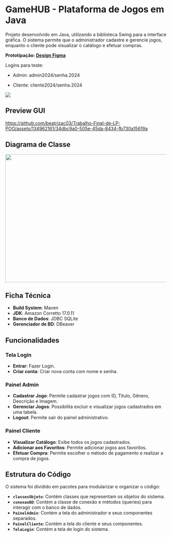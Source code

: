 # GameHUB - Plataforma de Jogos em Java
Projeto desenvolvido em Java, utilizando a biblioteca Swing para a interface gráfica. O sistema permite que o administrador cadastre e gerencie jogos, enquanto o cliente pode visualizar o catálogo e efetuar compras.

**Prototipação: <a href="https://www.figma.com/design/RObLbErhhGqPyjLGwAADSx/Trabalho?node-id=0-1&t=V8yeD6PXWx0ub1HC-1">Design Figma</a>**

Logins para teste:

- Admin: admin2024/senha.2024

- Cliente: cliente2024/senha.2024

<div >
<img src="https://github.com/beatrizac03/Trabalho-Final-de-LP-POO/blob/main/arquivosREADME/CapaGithub.png" >
</div>

## Preview GUI


https://github.com/beatrizac03/Trabalho-Final-de-LP-POO/assets/134962161/34dbc9a0-505e-45da-8434-fb730a15619a



## Diagrama de Classe
<div >
<img width="550px" height="400px" src="https://github.com/beatrizac03/Trabalho-Final-de-LP-POO/blob/main/arquivosREADME/diagramaClasse.jpeg" >
</div>

## Ficha Técnica

- **Build System**: Maven
- **JDK**: Amazon Corretto 17.0.11
- **Banco de Dados**: JDBC SQLite
- **Gerenciador de BD**: DBeaver

## Funcionalidades

### Tela Login
- **Entrar**: Fazer Login.
- **Criar conta**: Criar nova conta com nome e senha.

### Painel Admin

- **Cadastrar Jogo**: Permite cadastrar jogos com ID, Título, Gênero, Descrição e Imagem.
- **Gerenciar Jogos**: Possibilita excluir e visualizar jogos cadastrados em uma tabela.
- **Logout**: Permite sair do painel administrativo.

### Painel Cliente

- **Visualizar Catálogo**: Exibe todos os jogos cadastrados.
- **Adicionar aos Favoritos**: Permite adicionar jogos aos favoritos.
- **Efetuar Compra**: Permite escolher o método de pagamento e realizar a compra de jogos.

## Estrutura do Código

O sistema foi dividido em pacotes para modularizar e organizar o código:

- **`classesObjeto`**: Contém classes que representam os objetos do sistema.
- **`conexaoBD`**: Contém a classe de conexão e métodos (queries) para interagir com o banco de dados.
- **`PainelAdmin`**: Contém a tela do administrador e seus componentes separados.
- **`PainelCliente`**: Contém a tela do cliente e seus componentes.
- **`TelaLogin`**: Contém a tela de login do sistema.
